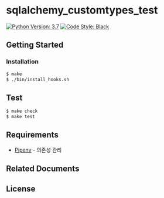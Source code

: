 # sqlalchemy_customtypes_test

[![Python Version: 3.7](https://badgen.net/badge/python/3.7/blue)](https://docs.python.org/3.7/)&nbsp;[![Code Style: Black](https://badgen.net/badge/code%20style/black/black)](https://github.com/ambv/black)

## Getting Started

<!-- TODO: Describe how to prepare to use this project -->

### Installation

```sh
$ make
$ ./bin/install_hooks.sh
```

## Test

```sh
$ make check
$ make test
```

## Requirements

<!-- TODO: Describe stack of this project -->
* [Pipenv](https://github.com/pypa/pipenv) - 의존성 관리

## Related Documents

<!-- TODO: Insert related documents here-->

## License

<!-- TODO: If you want, set license information here-->
